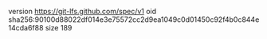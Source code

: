 version https://git-lfs.github.com/spec/v1
oid sha256:90100d88022df014e3e75572cc2d9ea1049c0d01450c92f4b0c844e14cda6f88
size 189
